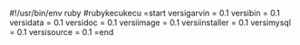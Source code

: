 #!/usr/bin/env ruby
#rubykecukecu
=start
versigarvin = 0.1
versibin = 0.1
versidata = 0.1
versidoc = 0.1
versiimage = 0.1
versiinstaller = 0.1
versimysql = 0.1
versisource = 0.1
=end
